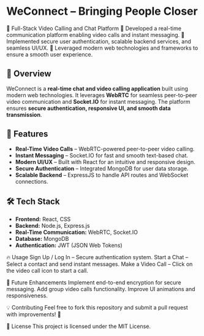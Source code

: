# WeConnect – Bringing People Closer
📌 Full-Stack Video Calling and Chat Platform
🔹 Developed a real-time communication platform enabling video calls and instant messaging.
🔹 Implemented secure user authentication, scalable backend services, and seamless UI/UX.
🔹 Leveraged modern web technologies and frameworks to ensure a smooth user experience.



## 📌 Overview
WeConnect is a **real-time chat and video calling application** built using modern web technologies. It leverages **WebRTC** for seamless peer-to-peer video communication and **Socket.IO** for instant messaging. The platform ensures **secure authentication, responsive UI, and smooth data transmission**.

## 🚀 Features
- **Real-Time Video Calls** – WebRTC-powered peer-to-peer video calling.
- **Instant Messaging** – Socket.IO for fast and smooth text-based chat.
- **Modern UI/UX** – Built with React for an intuitive and responsive design.
- **Secure Authentication** – Integrated MongoDB for user data storage.
- **Scalable Backend** – ExpressJS to handle API routes and WebSocket connections.

## 🛠️ Tech Stack
- **Frontend:** React, CSS
- **Backend:** Node.js, Express.js
- **Real-Time Communication:** WebRTC, Socket.IO
- **Database:** MongoDB
- **Authentication:** JWT (JSON Web Tokens)

🔥 Usage
Sign Up / Log In – Secure authentication system.
Start a Chat – Select a contact and send instant messages.
Make a Video Call – Click on the video call icon to start a call.

📌 Future Enhancements
Implement end-to-end encryption for secure messaging.
Add group video calls functionality.
Improve UI animations and responsiveness.

💡 Contributing
Feel free to fork this repository and submit a pull request with improvements! 🚀

📄 License
This project is licensed under the MIT License.
